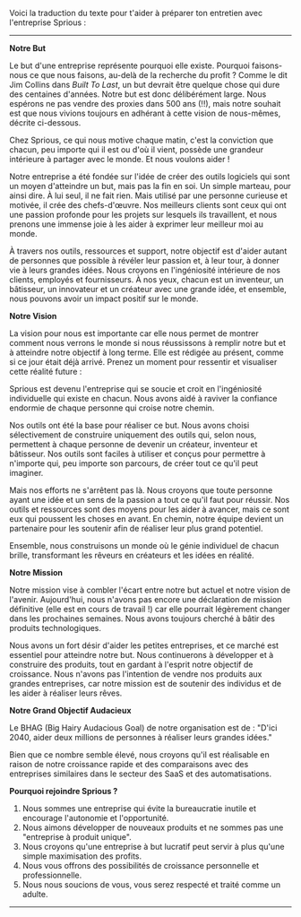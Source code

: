 Voici la traduction du texte pour t'aider à préparer ton entretien avec l'entreprise Sprious :

---

**Notre But**

Le but d'une entreprise représente pourquoi elle existe. Pourquoi faisons-nous ce que nous faisons, au-delà de la recherche du profit ? Comme le dit Jim Collins dans *Built To Last*, un but devrait être quelque chose qui dure des centaines d'années. Notre but est donc délibérément large. Nous espérons ne pas vendre des proxies dans 500 ans (!!), mais notre souhait est que nous vivions toujours en adhérant à cette vision de nous-mêmes, décrite ci-dessous.

Chez Sprious, ce qui nous motive chaque matin, c'est la conviction que chacun, peu importe qui il est ou d'où il vient, possède une grandeur intérieure à partager avec le monde. Et nous voulons aider !

Notre entreprise a été fondée sur l'idée de créer des outils logiciels qui sont un moyen d'atteindre un but, mais pas la fin en soi. Un simple marteau, pour ainsi dire. À lui seul, il ne fait rien. Mais utilisé par une personne curieuse et motivée, il crée des chefs-d'œuvre. Nos meilleurs clients sont ceux qui ont une passion profonde pour les projets sur lesquels ils travaillent, et nous prenons une immense joie à les aider à exprimer leur meilleur moi au monde.

À travers nos outils, ressources et support, notre objectif est d'aider autant de personnes que possible à révéler leur passion et, à leur tour, à donner vie à leurs grandes idées. Nous croyons en l'ingéniosité intérieure de nos clients, employés et fournisseurs. À nos yeux, chacun est un inventeur, un bâtisseur, un innovateur et un créateur avec une grande idée, et ensemble, nous pouvons avoir un impact positif sur le monde.

**Notre Vision**

La vision pour nous est importante car elle nous permet de montrer comment nous verrons le monde si nous réussissons à remplir notre but et à atteindre notre objectif à long terme. Elle est rédigée au présent, comme si ce jour était déjà arrivé. Prenez un moment pour ressentir et visualiser cette réalité future :

Sprious est devenu l'entreprise qui se soucie et croit en l'ingéniosité individuelle qui existe en chacun. Nous avons aidé à raviver la confiance endormie de chaque personne qui croise notre chemin.

Nos outils ont été la base pour réaliser ce but. Nous avons choisi sélectivement de construire uniquement des outils qui, selon nous, permettent à chaque personne de devenir un créateur, inventeur et bâtisseur. Nos outils sont faciles à utiliser et conçus pour permettre à n'importe qui, peu importe son parcours, de créer tout ce qu'il peut imaginer.

Mais nos efforts ne s'arrêtent pas là. Nous croyons que toute personne ayant une idée et un sens de la passion a tout ce qu'il faut pour réussir. Nos outils et ressources sont des moyens pour les aider à avancer, mais ce sont eux qui poussent les choses en avant. En chemin, notre équipe devient un partenaire pour les soutenir afin de réaliser leur plus grand potentiel.

Ensemble, nous construisons un monde où le génie individuel de chacun brille, transformant les rêveurs en créateurs et les idées en réalité.

**Notre Mission**

Notre mission vise à combler l'écart entre notre but actuel et notre vision de l'avenir. Aujourd'hui, nous n'avons pas encore une déclaration de mission définitive (elle est en cours de travail !) car elle pourrait légèrement changer dans les prochaines semaines. Nous avons toujours cherché à bâtir des produits technologiques.

Nous avons un fort désir d'aider les petites entreprises, et ce marché est essentiel pour atteindre notre but. Nous continuerons à développer et à construire des produits, tout en gardant à l'esprit notre objectif de croissance. Nous n'avons pas l'intention de vendre nos produits aux grandes entreprises, car notre mission est de soutenir des individus et de les aider à réaliser leurs rêves.

**Notre Grand Objectif Audacieux**

Le BHAG (Big Hairy Audacious Goal) de notre organisation est de : "D'ici 2040, aider deux millions de personnes à réaliser leurs grandes idées."

Bien que ce nombre semble élevé, nous croyons qu'il est réalisable en raison de notre croissance rapide et des comparaisons avec des entreprises similaires dans le secteur des SaaS et des automatisations.

**Pourquoi rejoindre Sprious ?**

1. Nous sommes une entreprise qui évite la bureaucratie inutile et encourage l'autonomie et l'opportunité.
2. Nous aimons développer de nouveaux produits et ne sommes pas une "entreprise à produit unique".
3. Nous croyons qu'une entreprise à but lucratif peut servir à plus qu'une simple maximisation des profits.
4. Nous vous offrons des possibilités de croissance personnelle et professionnelle.
5. Nous nous soucions de vous, vous serez respecté et traité comme un adulte.

---
